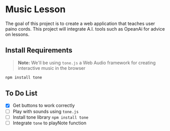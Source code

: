# Music Lesson
The goal of this project is to create a web application that teaches user paino cords.
This project will integrate A.I. tools such as OpeanAi for advice on lessons. 

## Install Requirements
> **Note:** We'll be using `tone.js` a Web Audio framework for creating interactive music in the browser
```bash
npm install tone
```


## To Do List 
- [x] Get buttons to work correctly
- [ ] Play with sounds using `tone.js`
- [ ] Install tone library `npm install tone`
- [ ] Integrate `tone` to playNote function